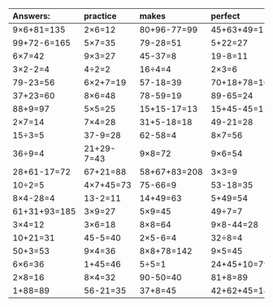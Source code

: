 | Answers: | practice | makes | perfect | ! |
| :--- | :--- | :--- | :--- | :--- |
| 9×6+81=135 | 2×6=12 | 80+96-77=99 | 45+63+49=157 | 18÷2=9 | 
| 99+72-6=165 | 5×7=35 | 79-28=51 | 5+22=27 | 5×2+3=13 | 
| 6×7=42 | 9×3=27 | 45-37=8 | 19-8=11 | 92+17+44=153 | 
| 3×2-2=4 | 4÷2=2 | 16÷4=4 | 2×3=6 | 8×5+27=67 | 
| 79-23=56 | 6×2+7=19 | 57-18=39 | 70+18+78=166 | 6×8=48 | 
| 37+23=60 | 8×6=48 | 78-59=19 | 89-65=24 | 4×5=20 | 
| 88+9=97 | 5×5=25 | 15+15-17=13 | 15+45-45=15 | 51+5=56 | 
| 2×7=14 | 7×4=28 | 31+5-18=18 | 49-21=28 | 36+1=37 | 
| 15÷3=5 | 37-9=28 | 62-58=4 | 8×7=56 | 93-53=40 | 
| 36÷9=4 | 21+29-7=43 | 9×8=72 | 9×6=54 | 45÷5=9 | 
| 28+61-17=72 | 67+21=88 | 58+67+83=208 | 3×3=9 | 20÷4=5 | 
| 10÷2=5 | 4×7+45=73 | 75-66=9 | 53-18=35 | 82-60=22 | 
| 8×4-28=4 | 13-2=11 | 14+49=63 | 5+49=54 | 9×2-6=12 | 
| 61+31+93=185 | 3×9=27 | 5×9=45 | 49÷7=7 | 16+27-39=4 | 
| 3×4=12 | 3×6=18 | 8×8=64 | 9×8-44=28 | 6×5-26=4 | 
| 10+21=31 | 45-5=40 | 2×5-6=4 | 32÷8=4 | 33+58=91 | 
| 50+3=53 | 9×4=36 | 8×8+78=142 | 9×5=45 | 92-33=59 | 
| 6×6=36 | 1+45=46 | 5÷5=1 | 24+45+10=79 | 8×2+52=68 | 
| 2×8=16 | 8×4=32 | 90-50=40 | 81+8=89 | 7×7=49 | 
| 1+88=89 | 56-21=35 | 37+8=45 | 42+62+45=149 | 49-4=45 | 
